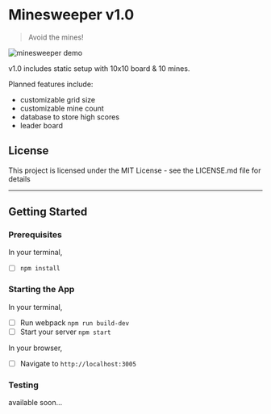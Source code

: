 # Minesweeper v1.0

> Avoid the mines!

![minesweeper demo](boardgif.gif)

v1.0 includes static setup with 10x10 board & 10 mines.

Planned features include:
- customizable grid size
- customizable mine count
- database to store high scores
- leader board

## License
This project is licensed under the MIT License - see the LICENSE.md file for details

---

## Getting Started

### Prerequisites
In your terminal,
- [ ] `npm install`

### Starting the App
In your terminal,
- [ ] Run webpack `npm run build-dev`
- [ ] Start your server `npm start`

In your browser,
- [ ] Navigate to `http://localhost:3005`

### Testing
available soon...
